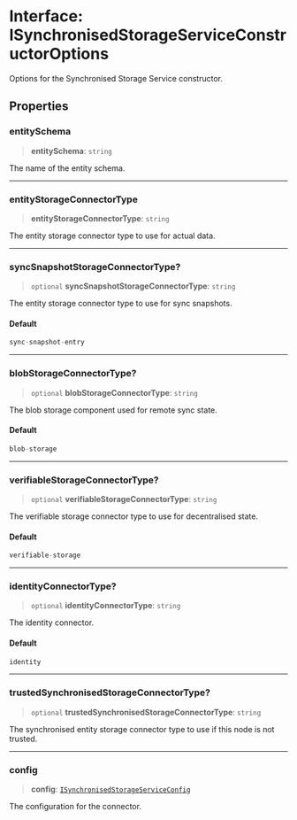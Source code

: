 # Interface: ISynchronisedStorageServiceConstructorOptions

Options for the Synchronised Storage Service constructor.

## Properties

### entitySchema

> **entitySchema**: `string`

The name of the entity schema.

***

### entityStorageConnectorType

> **entityStorageConnectorType**: `string`

The entity storage connector type to use for actual data.

***

### syncSnapshotStorageConnectorType?

> `optional` **syncSnapshotStorageConnectorType**: `string`

The entity storage connector type to use for sync snapshots.

#### Default

```ts
sync-snapshot-entry
```

***

### blobStorageConnectorType?

> `optional` **blobStorageConnectorType**: `string`

The blob storage component used for remote sync state.

#### Default

```ts
blob-storage
```

***

### verifiableStorageConnectorType?

> `optional` **verifiableStorageConnectorType**: `string`

The verifiable storage connector type to use for decentralised state.

#### Default

```ts
verifiable-storage
```

***

### identityConnectorType?

> `optional` **identityConnectorType**: `string`

The identity connector.

#### Default

```ts
identity
```

***

### trustedSynchronisedStorageConnectorType?

> `optional` **trustedSynchronisedStorageConnectorType**: `string`

The synchronised entity storage connector type to use if this node is not trusted.

***

### config

> **config**: [`ISynchronisedStorageServiceConfig`](ISynchronisedStorageServiceConfig.md)

The configuration for the connector.
